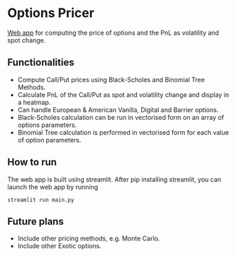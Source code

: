 # Options Pricer
[Web app](https://www.emanuelmalek.com/quant_projects/options_pricer.html) for computing the price of options and the PnL as volatility and spot change.

## Functionalities
- Compute Call/Put prices using Black-Scholes and Binomial Tree Methods.
- Calculate PnL of the Call/Put as spot and volatility change and display in a heatmap.
- Can handle European & American Vanilla, Digital and Barrier options.
- Black-Scholes calculation can be run in vectorised form on an array of options parameters.
- Binomial Tree calculation is performed in vectorised form for each value of option parameters.

## How to run
The web app is built using streamlit. After pip installing streamlit, you can launch the web app by running
```
streamlit run main.py
```

## Future plans
- Include other pricing methods, e.g. Monte Carlo.
- Include other Exotic options.
